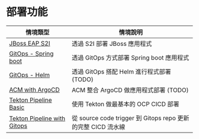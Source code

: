 # 部署功能

| 情境類型 | 情境說明 |
|---|---|
| [JBoss EAP S2I](https://github.com/CCChou/OpenShift-PoC-Scenario/blob/main/02_Deploy/01_jboss_eap74_s2i_deploy/README.md) | 透過 S2I 部署 JBoss 應用程式 |
| [GitOps - Spring boot](https://github.com/CCChou/OpenShift-PoC-Scenario/blob/main/02_Deploy/02_spring_gitops_deploy/README.md) | 透過 GitOps 方式部署 Spring boot 應用程式 |
| [GitOps - Helm](https://github.com/CCChou/OpenShift-PoC-Scenario/blob/main/02_Deploy/03_helm_gitops_deploy/README.md) | 透過 GitOps 搭配 Helm 進行程式部署 (TODO) |
| [ACM with ArgoCD](https://github.com/CCChou/OpenShift-PoC-Scenario/blob/main/02_Deploy/04_acm_gitops_argocd_deploy/README.md) | ACM 整合 ArgoCD 做應用程式部署 (TODO) |
| [Tekton Pipeline Basic](https://github.com/CCChou/OpenShift-PoC-Scenario/blob/main/02_Deploy/05_tekton_pipeline_basic/README.md) | 使用 Tekton 做最基本的 OCP CICD 部署 |
| [Tekton Pipeline with Gitops](https://github.com/CCChou/OpenShift-PoC-Scenario/blob/main/02_Deploy/06_tekton_gitops/README.md) | 從 source code trigger 到 Gitops repo 更新的完整 CICD 流水線 |